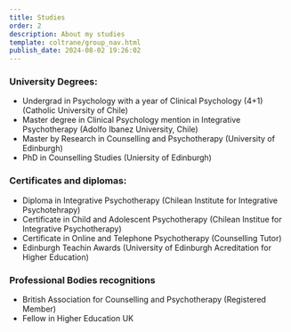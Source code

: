 ```yaml
---
title: Studies
order: 2
description: About my studies
template: coltrane/group_nav.html
publish_date: 2024-08-02 19:26:02
---
```


### University Degrees:
- Undergrad in Psychology with a year of Clinical Psychology (4+1) (Catholic University of Chile)
- Master degree in Clinical Psychology mention in Integrative Psychotherapy (Adolfo Ibanez University, Chile)
- Master by Research in Counselling and Psychotherapy (University of Edinburgh)
- PhD in Counselling Studies (Uniersity of Edinburgh)
  
### Certificates and diplomas:
- Diploma in Integrative Psychotherapy (Chilean Institute for Integrative Psychotehrapy)
- Certificate in Child and Adolescent Psychotherapy (Chilean Institue for Integrative Psychotherapy)
- Certificate in Online and Telephone Psychotherapy (Counselling Tutor)
- Edinburgh Teachin Awards (University of Edinburgh Acreditation for Higher Education)
  
### Professional Bodies recognitions
- British Association for Counselling and Psychotherapy (Registered Member)
- Fellow in Higher Education UK